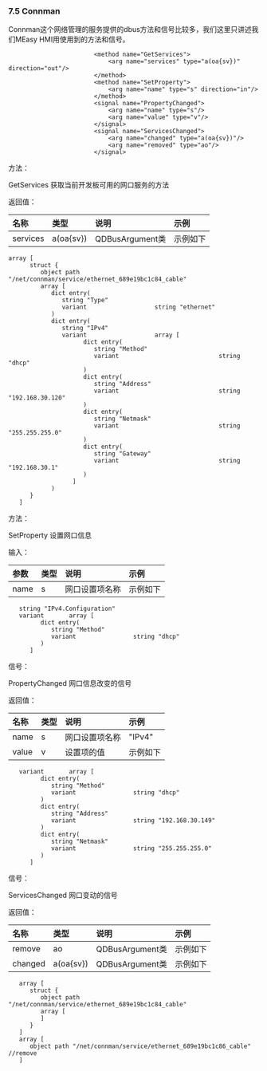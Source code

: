 ### 7.5 Connman

Connman这个网络管理的服务提供的dbus方法和信号比较多，我们这里只讲述我们MEasy HMI用使用到的方法和信号。

```
                        <method name="GetServices">
                            <arg name="services" type="a(oa{sv})" direction="out"/>
                        </method>
                        <method name="SetProperty">
                            <arg name="name" type="s" direction="in"/>
                        </method>
                        <signal name="PropertyChanged">
                            <arg name="name" type="s"/>
                            <arg name="value" type="v"/>
                        </signal>
                        <signal name="ServicesChanged">
                            <arg name="changed" type="a(oa{sv})"/>
                            <arg name="removed" type="ao"/>
                        </signal>
```

方法：

GetServices 获取当前开发板可用的网口服务的方法

返回值：

| 名称 | 类型 | 说明 | 示例 |
| :--- | :--- | :--- | :--- |
| services | a(oa{sv}) | QDBusArgument类 | 示例如下 |

```
array [
      struct {
         object path "/net/connman/service/ethernet_689e19bc1c84_cable"
         array [
            dict entry(
               string "Type"
               variant                   string "ethernet"
            )
            dict entry(
               string "IPv4"
               variant                   array [
                     dict entry(
                        string "Method"
                        variant                            string "dhcp"
                     )
                     dict entry(
                        string "Address"
                        variant                            string "192.168.30.120"
                     )
                     dict entry(
                        string "Netmask"
                        variant                            string "255.255.255.0"
                     )
                     dict entry(
                        string "Gateway"
                        variant                            string "192.168.30.1"
                     )
                  ]
            )
      }
   ]
```

方法：

SetProperty 设置网口信息

输入：

| 参数 | 类型 | 说明 | 示例 |
| :--- | :--- | :--- | :--- |
| name | s | 网口设置项名称 | 示例如下 |

```
   string "IPv4.Configuration"
   variant       array [
         dict entry(
            string "Method"
            variant                string "dhcp"
         )
      ]
```

信号：

PropertyChanged 网口信息改变的信号

返回值：

| 名称 | 类型 | 说明 | 示例 |
| :--- | :--- | :--- | :--- |
| name | s | 网口设置项名称 | "IPv4" |
| value | v | 设置项的值 | 示例如下 |

```
   variant       array [
         dict entry(
            string "Method"
            variant                string "dhcp"
         )
         dict entry(
            string "Address"
            variant                string "192.168.30.149"
         )
         dict entry(
            string "Netmask"
            variant                string "255.255.255.0"
         )
      ]
```

信号：

ServicesChanged 网口变动的信号

返回值：

| 名称 | 类型 | 说明 | 示例 |
| :--- | :--- | :--- | :--- |
| remove | ao | QDBusArgument类 | 示例如下 |
| changed | a(oa{sv}) | QDBusArgument类 | 示例如下 |

```
   array [
      struct {
         object path "/net/connman/service/ethernet_689e19bc1c84_cable"
         array [
         ]
      }
   ]
   array [
      object path "/net/connman/service/ethernet_689e19bc1c86_cable"    //remove
   ]
```



